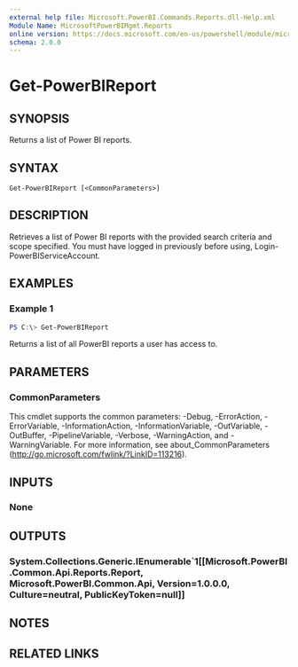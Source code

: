 ```yaml
---
external help file: Microsoft.PowerBI.Commands.Reports.dll-Help.xml
Module Name: MicrosoftPowerBIMgmt.Reports
online version: https://docs.microsoft.com/en-us/powershell/module/microsoftpowerbimgmt.reports/get-powerbireport?view=powerbi-ps-1.0.193
schema: 2.0.0
---
```


# Get-PowerBIReport

## SYNOPSIS
Returns a list of Power BI reports.

## SYNTAX

```
Get-PowerBIReport [<CommonParameters>]
```

## DESCRIPTION
Retrieves a list of Power BI reports with the provided search criteria and scope specified.
You must have logged in previously before using, Login-PowerBIServiceAccount.

## EXAMPLES

### Example 1
```powershell
PS C:\> Get-PowerBIReport
```

Returns a list of all PowerBI reports a user has access to.

## PARAMETERS

### CommonParameters
This cmdlet supports the common parameters: -Debug, -ErrorAction, -ErrorVariable, -InformationAction, -InformationVariable, -OutVariable, -OutBuffer, -PipelineVariable, -Verbose, -WarningAction, and -WarningVariable. For more information, see about_CommonParameters (http://go.microsoft.com/fwlink/?LinkID=113216).

## INPUTS

### None

## OUTPUTS

### System.Collections.Generic.IEnumerable`1[[Microsoft.PowerBI.Common.Api.Reports.Report, Microsoft.PowerBI.Common.Api, Version=1.0.0.0, Culture=neutral, PublicKeyToken=null]]

## NOTES

## RELATED LINKS
